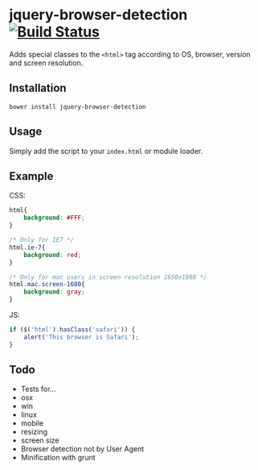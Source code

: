 jquery-browser-detection [![Build Status](https://travis-ci.org/schickling/jquery-browser-detection.png)](https://travis-ci.org/schickling/jquery-browser-detection)
========================

Adds special classes to the `<html>` tag according to  OS, browser, version and screen resolution.

## Installation
```
bower install jquery-browser-detection
```

## Usage
Simply add the script to your `index.html` or module loader.

## Example

CSS:
```css
html{
    background: #FFF;
}

/* Only for IE7 */
html.ie-7{
    background: red;
}

/* Only for mac users in screen resolution 1650x1080 */
html.mac.screen-1680{
    background: gray;
}
```

JS:
```js
if ($('html').hasClass('safari')) {
    alert('This browser is Safari');
}
```

## Todo
* Tests for...
 * osx
 * win
 * linux
 * mobile
 * resizing
 * screen size 
* Browser detection not by User Agent
* Minification with grunt